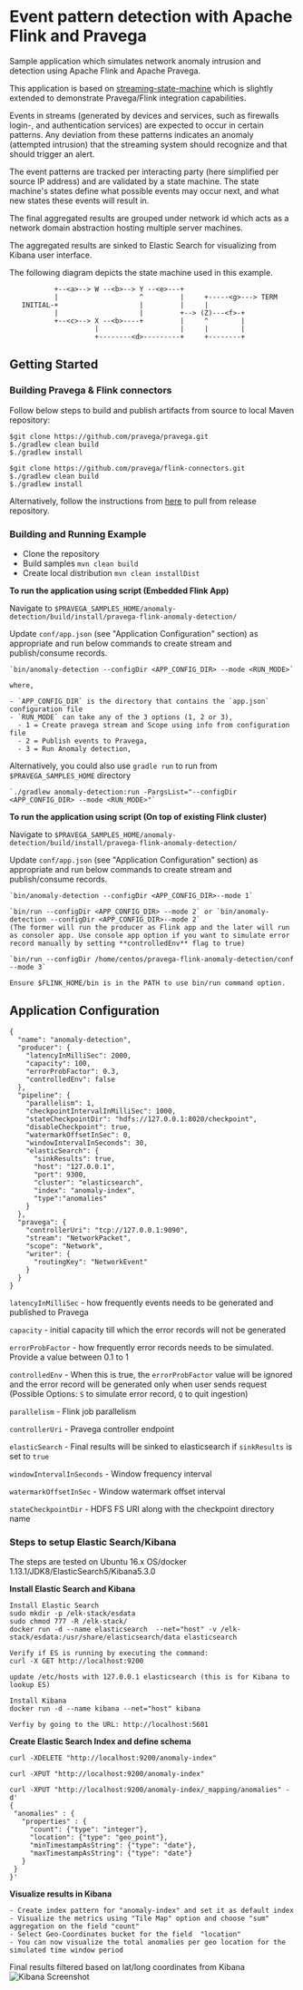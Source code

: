 
# Event pattern detection with Apache Flink and Pravega


Sample application which simulates network anomaly intrusion and detection using Apache Flink and Apache Pravega.

This application is based on [streaming-state-machine](https://github.com/StephanEwen/flink-demos/tree/master/streaming-state-machine) which is slightly extended to demonstrate Pravega/Flink integration capabilities.

Events in streams (generated by devices and services, such as firewalls login-, and authentication services) are expected to occur in certain patterns. Any deviation from these patterns indicates an anomaly (attempted intrusion) that the streaming system should recognize and that should trigger an alert.

The event patterns are tracked per interacting party (here simplified per source IP address) and are validated by a state machine. The state machine's states define what possible events may occur next, and what new states these events will result in.
 
The final aggregated results are grouped under network id which acts as a network domain abstraction hosting multiple server machines.

The aggregated results are sinked to Elastic Search for visualizing from Kibana user interface.

The following diagram depicts the state machine used in this example.

```
           +--<a>--> W --<b>--> Y --<e>---+
           |                    ^         |     +-----<g>---> TERM
   INITIAL-+                    |         |     |
           |                    |         +--> (Z)---<f>-+
           +--<c>--> X --<b>----+         |     ^        |
                     |                    |     |        |
                     +--------<d>---------+     +--------+
```

## Getting Started


### Building Pravega & Flink connectors

Follow below steps to build and publish artifacts from source to local Maven repository:

```
$git clone https://github.com/pravega/pravega.git
$./gradlew clean build
$./gradlew install

$git clone https://github.com/pravega/flink-connectors.git
$./gradlew clean build
$./gradlew install

```
Alternatively, follow the instructions from [here](http://pravega.io/docs/getting-started/) to pull from release repository.

### Building and Running Example

- Clone the repository 
- Build samples `mvn clean build`
- Create local distribution `mvn clean installDist`

<b>To run the application using script (Embedded Flink App)</b>

Navigate to `$PRAVEGA_SAMPLES_HOME/anomaly-detection/build/install/pravega-flink-anomaly-detection/`

Update `conf/app.json` (see "Application Configuration" section) as appropriate and run below commands to create stream and publish/consume records.

```
`bin/anomaly-detection --configDir <APP_CONFIG_DIR> --mode <RUN_MODE>`

where, 

- `APP_CONFIG_DIR` is the directory that contains the `app.json` configuration file
- `RUN_MODE` can take any of the 3 options (1, 2 or 3),
  - 1 = Create pravega stream and Scope using info from configuration file
  - 2 = Publish events to Pravega, 
  - 3 = Run Anomaly detection, 
```

Alternatively, you could also use `gradle run` to run from `$PRAVEGA_SAMPLES_HOME` directory

```
`./gradlew anomaly-detection:run -PargsList="--configDir <APP_CONFIG_DIR> --mode <RUN_MODE>"`
``` 

<b>To run the application using script (On top of existing Flink cluster)</b>

Navigate to `$PRAVEGA_SAMPLES_HOME/anomaly-detection/build/install/pravega-flink-anomaly-detection/`

Update `conf/app.json` (see "Application Configuration" section) as appropriate and run below commands to create stream and publish/consume records.

```
`bin/anomaly-detection --configDir <APP_CONFIG_DIR>--mode 1`

`bin/run --configDir <APP_CONFIG_DIR> --mode 2` or `bin/anomaly-detection --configDir <APP_CONFIG_DIR>--mode 2`
(The former will run the producer as Flink app and the later will run as consoler app. Use console app option if you want to simulate error record manually by setting **controlledEnv** flag to true)

`bin/run --configDir /home/centos/pravega-flink-anomaly-detection/conf --mode 3`

Ensure $FLINK_HOME/bin is in the PATH to use bin/run command option.

```

## Application Configuration


```
{
  "name": "anomaly-detection",
  "producer": {
    "latencyInMilliSec": 2000,
    "capacity": 100,
    "errorProbFactor": 0.3,
    "controlledEnv": false
  },
  "pipeline": {
    "parallelism": 1,
    "checkpointIntervalInMilliSec": 1000,
    "stateCheckpointDir": "hdfs://127.0.0.1:8020/checkpoint",
    "disableCheckpoint": true,
    "watermarkOffsetInSec": 0,
    "windowIntervalInSeconds": 30,
    "elasticSearch": {
      "sinkResults": true,
      "host": "127.0.0.1",
      "port": 9300,
      "cluster": "elasticsearch",
      "index": "anomaly-index",
      "type":"anomalies"
    }
  },
  "pravega": {
    "controllerUri": "tcp://127.0.0.1:9090",
    "stream": "NetworkPacket",
    "scope": "Network",
    "writer": {
      "routingKey": "NetworkEvent"
    }
  }
}

```

`latencyInMilliSec` - how frequently events needs to be generated and published to Pravega

`capacity` - initial capacity till which the error records will not be generated

`errorProbFactor` - how frequently error records needs to be simulated. Provide a value between 0.1 to 1

`controlledEnv` - When this is true, the `errorProbFactor` value will be ignored and the error record will be generated only when user sends request (Possible Options: `S` to simulate error record, `Q` to quit ingestion)

`parallelism` - Flink job parallelism

`controllerUri` - Pravega controller endpoint
 
`elasticSearch` - Final results will be sinked to elasticsearch if `sinkResults` is set to `true`
 
`windowIntervalInSeconds` - Window frequency interval
 
`watermarkOffsetInSec` - Window watermark offset interval
 
`stateCheckpointDir` - HDFS FS URI along with the checkpoint directory name
 
 
 ### Steps to setup Elastic Search/Kibana
 
 
The steps are tested on Ubuntu 16.x OS/docker 1.13.1/JDK8/ElasticSearch5/Kibana5.3.0
 
**Install Elastic Search and Kibana**

```
Install Elastic Search
sudo mkdir -p /elk-stack/esdata
sudo chmod 777 -R /elk-stack/
docker run -d --name elasticsearch  --net="host" -v /elk-stack/esdata:/usr/share/elasticsearch/data elasticsearch

Verify if ES is running by executing the command: 
curl -X GET http://localhost:9200

update /etc/hosts with 127.0.0.1 elasticsearch (this is for Kibana to lookup ES)

Install Kibana
docker run -d --name kibana --net="host" kibana

Verfiy by going to the URL: http://localhost:5601
```

**Create Elastic Search Index and define schema**

```
curl -XDELETE "http://localhost:9200/anomaly-index"

curl -XPUT "http://localhost:9200/anomaly-index"

curl -XPUT "http://localhost:9200/anomaly-index/_mapping/anomalies" -d'
{
 "anomalies" : {
   "properties" : {
     "count": {"type": "integer"},
     "location": {"type": "geo_point"},
     "minTimestampAsString": {"type": "date"},
     "maxTimestampAsString": {"type": "date"}
   }
 }
}'
```

**Visualize results in Kibana**

```
- Create index pattern for "anomaly-index" and set it as default index
- Visualize the metrics using "Tile Map" option and choose "sum" aggregation on the field "count"
- Select Geo-Coordinates bucket for the field  "location"
- You can now visualize the total anomalies per geo location for the simulated time window period
```

Final results filtered based on lat/long coordinates from Kibana
![Kibana Screenshot](./src/main/resources/Network-Anomaly.png?raw=true "Kibana Screenshot")